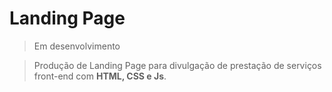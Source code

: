 # Landing Page

> Em desenvolvimento

> Produção de Landing Page para divulgação de prestação de serviços front-end com **HTML, CSS e Js**.
